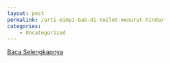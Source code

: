 ```yaml
---
layout: post
permalink: /arti-mimpi-bab-di-toilet-menurut-hindu/
categories:
    - Uncategorized
---
```


[Baca Selengkapnya](/01)